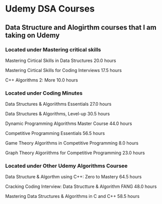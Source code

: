 # Udemy DSA Courses

## Data Structure and Alogirthm courses that I am taking on Udemy

### Located under Mastering critical skills

Mastering Cirtical Skills in Data Structures 20.0 hours

Mastering Cirtical Skills for Coding Interviews 17.5 hours

C++ Algorithms 2: More 10.0 hours

### Located under Coding Minutes

Data Structures & Algoriithms Essentials 27.0 hours

Data Structures & Algorithms, Level-up 30.5 hours

Dynamic Programming Algorithms Master Course 44.0 hours

Competitive Programming Essentials 56.5 hours

Game Theory Algorithms in Competitive Programming 8.0 hours

Graph Theory Algoriithms for Competitive Programming 23.0 hours

### Located under Other Udemy Algorithms Coursee

Data Structure & Algorthm using C++: Zero to Mastery 64.5 hours

Cracking Coding Interview: Data Structture & Algorithm FANG 48.0 hours

Mastering Data Structures & Algorithms in C and C++ 58.5 hours
